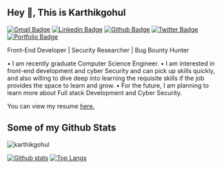## Hey 👋, This is Karthikgohul
[![Gmail Badge](https://img.shields.io/badge/-karthikgohulanandhakumar1@gmail.com-c14438?style=flat&logo=Gmail&logoColor=white&link=mailto:karthikgohulanandhakumar1@gmail.com)](mailto:karthikgohulanandhakumar1@gmail.com) 
[![Linkedin Badge](https://img.shields.io/badge/-karthikgohulanandhakumar-0072b1?style=flat&logo=Linkedin&logoColor=white&link=https://www.linkedin.com/in/karthikgohulanandhakumar/)](https://www.linkedin.com/in/karthikgohulanandhakumar/) [![Github Badge](https://img.shields.io/badge/-karthikgohul-grey?style=flat&logo=github&logoColor=white&link=https://github.com/karthikgohul/)](https://www.github.com/karthikgohul/) [![Twitter Badge](https://img.shields.io/badge/-Karthik_Gohul-00acee?style=flat&logo=twitter&logoColor=white&link=https://twitter.com/Karthik_Gohul/)](https://www.twitter.com/Karthik_Gohul/) [![Portfolio Badge](https://img.shields.io/badge/portfolio-web-blue?style=flat&link=https://karthikgohul.github.io/PortFolio/)](https://karthikgohul.github.io/PortFolio/) <p align='left'>Front-End Developer | Security Researcher | Bug Bounty Hunter

• I am recently graduate Computer Science Engineer.
• I am interested in front-end development and cyber Security and can pick up skills quickly, and also willing to dive deep into learning the requisite skills if the job provides the space to learn and grow.
• For the future, I am planning to learn more about Full stack Development and Cyber Security. </p><p align='left'> You can view my resume <a href='https://karthikgohul.github.io/PortFolio/assets/images/Resume.pdf ' target=_blank><u>here</u>.</a></p>
## Some of my Github Stats
<p align=left> <img src=https://komarev.com/ghpvc/?username=karthikgohul alt=karthikgohul /> </p>

[![Github stats](https://github-readme-stats.vercel.app/api?username=karthikgohul&show_icons=true&include_all_commits=true)](https://github.com/karthikgohul/github-readme-stats)
[![Top Langs](https://github-readme-stats.vercel.app/api/top-langs/?username=karthikgohul&layout=compact)](https://github.com/karthikgohul/github-readme-stats)
